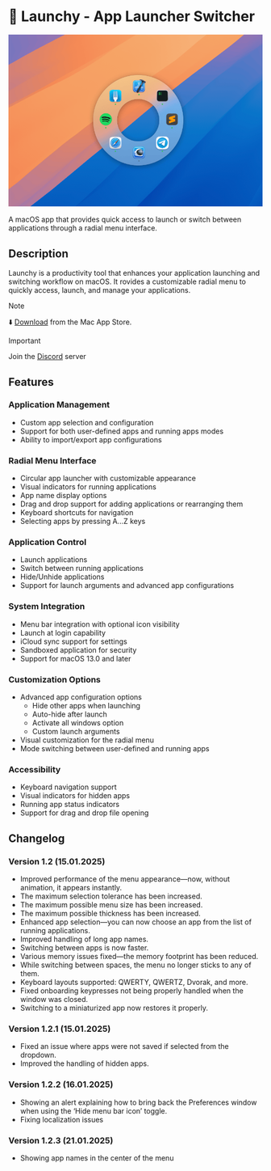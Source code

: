 # 🔘 Launchy - App Launcher Switcher

![Launchy](./Assets/app.png)

A macOS app that provides quick access to launch or switch between applications through a radial menu interface.

## Description
Launchy is a productivity tool that enhances your application launching and switching workflow on macOS. It rovides a customizable radial menu to quickly access, launch, and manage your applications.

> [!NOTE]  
> ⬇️ [Download](https://apps.apple.com/de/app/launchy-app-launcher-switcher/id6739782043?l=en-GB&mt=12) from the Mac App Store.

> [!IMPORTANT]  
> Join the [Discord](https://discord.gg/RazjXZKEap) server

## Features

### Application Management
- Custom app selection and configuration
- Support for both user-defined apps and running apps modes
- Ability to import/export app configurations

### Radial Menu Interface
- Circular app launcher with customizable appearance
- Visual indicators for running applications
- App name display options
- Drag and drop support for adding applications or rearranging them
- Keyboard shortcuts for navigation
- Selecting apps by pressing A...Z keys

### Application Control
- Launch applications
- Switch between running applications
- Hide/Unhide applications
- Support for launch arguments and advanced app configurations

### System Integration
- Menu bar integration with optional icon visibility
- Launch at login capability
- iCloud sync support for settings
- Sandboxed application for security
- Support for macOS 13.0 and later

### Customization Options
- Advanced app configuration options
  - Hide other apps when launching
  - Auto-hide after launch
  - Activate all windows option
  - Custom launch arguments
- Visual customization for the radial menu
- Mode switching between user-defined and running apps

### Accessibility
- Keyboard navigation support
- Visual indicators for hidden apps
- Running app status indicators
- Support for drag and drop file opening

## Changelog
### Version 1.2 (15.01.2025)
- Improved performance of the menu appearance—now, without animation, it appears instantly.
- The maximum selection tolerance has been increased.
- The maximum possible menu size has been increased.
- The maximum possible thickness has been increased.
- Enhanced app selection—you can now choose an app from the list of running applications.
- Improved handling of long app names.
- Switching between apps is now faster.
- Various memory issues fixed—the memory footprint has been reduced.
- While switching between spaces, the menu no longer sticks to any of them.
- Keyboard layouts supported: QWERTY, QWERTZ, Dvorak, and more.
- Fixed onboarding keypresses not being properly handled when the window was closed.
- Switching to a miniaturized app now restores it properly.

### Version 1.2.1 (15.01.2025)
- Fixed an issue where apps were not saved if selected from the dropdown.
- Improved the handling of hidden apps.

### Version 1.2.2 (16.01.2025)
- Showing an alert explaining how to bring back the Preferences window when using the ‘Hide menu bar icon’ toggle.
- Fixing localization issues

### Version 1.2.3 (21.01.2025)
- Showing app names in the center of the menu
